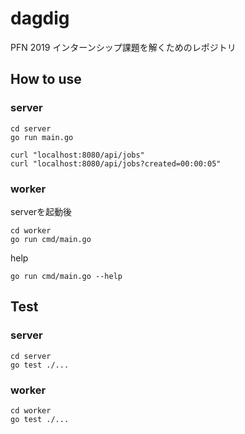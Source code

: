 # dagdig
PFN 2019 インターンシップ課題を解くためのレポジトリ

## How to use
### server
```shell
cd server
go run main.go
```
```shell
curl "localhost:8080/api/jobs"
curl "localhost:8080/api/jobs?created=00:00:05"
```
### worker
serverを起動後
```shell
cd worker
go run cmd/main.go
```
help
```shell
go run cmd/main.go --help
```

## Test
### server
```shell
cd server
go test ./...
```
### worker
```shell
cd worker
go test ./...
```
